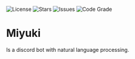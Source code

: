 ![[License](https://img.shields.io/github/license/iaacornus/miyuki)](https://img.shields.io/github/license/iaacornus/miyuki) ![[Stars](https://img.shields.io/github/stars/iaacornus/miyuki)](https://img.shields.io/github/stars/iaacornus/miyuki)
![[Issues](https://img.shields.io/github/issues/iaacornus/miyuki)](https://img.shields.io/github/issues/iaacornus/miyuki) ![[Code Grade](https://api.codiga.io/project/33952/score/svg)](https://api.codiga.io/project/33952/score/svg)

# Miyuki

Is a discord bot with natural language processing.
